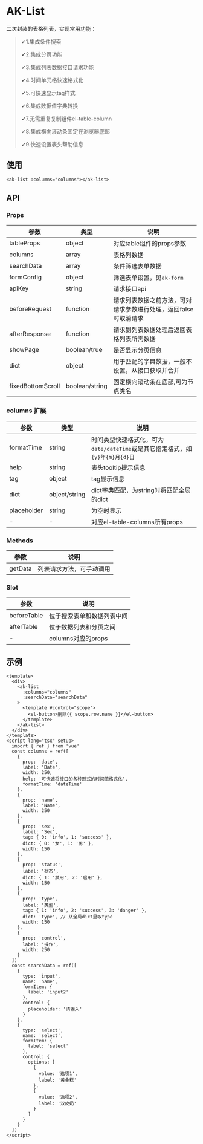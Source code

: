 # AK-List
二次封装的表格列表，实现常用功能：

>✔1.集成条件搜索
> 
>✔2.集成分页功能
> 
>✔3.集成列表数据接口请求功能
> 
>✔4.时间单元格快速格式化
> 
>✔5.可快速显示tag样式
> 
>✔6.集成数据值字典转换
> 
>✔7.无需重复复制组件el-table-column
> 
>✔8.集成横向滚动条固定在浏览器底部
> 
>✔9.快速设置表头帮助信息

## 使用
```vue
<ak-list :columns="columns"></ak-list>
```

## API
 ### Props
| 参数                | 类型             | 说明                                 |
|-------------------|----------------|------------------------------------|
| tableProps        | object         | 对应table组件的props参数                  |
| columns           | array          | 表格列数据                              |
| searchData        | array          | 条件筛选表单数据                           |
| formConfig        | object         | 筛选表单设置，见`ak-form`                  |
| apiKey            | string         | 请求接口api                            |
| beforeRequest     | function       | 请求列表数据之前方法，可对请求参数进行处理，返回false时取消请求 |
| afterResponse     | function       | 请求到列表数据处理后返回表格列表所需数据               |
| showPage          | boolean/true   | 是否显示分页信息                           |
| dict              | object         | 用于匹配的字典数据，一般不设置，从接口获取并合并           |
| fixedBottomScroll | boolean/string | 固定横向滚动条在底部,可为节点类名                  |

### columns 扩展
| 参数          | 类型            | 说明                                                  |
|-------------|---------------|-----------------------------------------------------|
| formatTime  | string        | 时间类型快速格式化，可为`date/dateTime`或是其它指定格式，如`{y}年{m}月{d}日` |
| help        | string        | 表头tooltip提示信息                                       |
| tag         | object        | tag显示信息                                             |
| dict        | object/string | dict字典匹配，为string时将匹配全局的dict                         |
| placeholder | string        | 为空时显示                                               |
| -           | -             | 对应el-table-columns所有props                           |

### Methods
| 参数      | 说明           |
|---------|--------------|
| getData | 列表请求方法，可手动调用 |


### Slot
| 参数          | 说明              |
|-------------|-----------------|
| beforeTable | 位于搜索表单和数据列表中间   |
| afterTable  | 位于数据列表和分页之间     |
| -           | columns对应的props |


## 示例
```vue
<template>
  <div>
    <ak-list
      :columns="columns"
      :searchData="searchData"
    >
      <template #control="scope">
        <el-button>删除{{ scope.row.name }}</el-button>
      </template>
    </ak-list>
  </div>
</template>
<script lang="tsx" setup>
  import { ref } from 'vue'
  const columns = ref([
    {
      prop: 'date',
      label: 'Date',
      width: 250,
      help: '可快速将接口的各种形式的时间值格式化',
      formatTime: 'dateTime'
    },
    {
      prop: 'name',
      label: 'Name',
      width: 250
    },
    {
      prop: 'sex',
      label: 'Sex',
      tag: { 0: 'info', 1: 'success' },
      dict: { 0: '女', 1: '男' },
      width: 150
    },
    {
      prop: 'status',
      label: '状态',
      dict: { 1: '禁用', 2: '启用' },
      width: 150
    },
    {
      prop: 'type',
      label: '类型',
      tag: { 1: 'info', 2: 'success', 3: 'danger' },
      dict: 'type', // 从全局dict里取type
      width: 150
    },
    {
      prop: 'control',
      label: '操作',
      width: 250
    }
  ])
  const searchData = ref([
    {
      type: 'input',
      name: 'name',
      formItem: {
        label: 'input2'
      },
      control: {
        placeholder: '请输入'
      }
    },
    {
      type: 'select',
      name: 'select',
      formItem: {
        label: 'select'
      },
      control: {
        options: [
          {
            value: '选项1',
            label: '黄金糕'
          },
          {
            value: '选项2',
            label: '双皮奶'
          }
        ]
      }
    }
  ])
</script>

```
